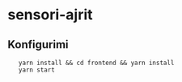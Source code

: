 # sensori-ajrit

## Konfigurimi
 ```shell
    yarn install && cd frontend && yarn install
    yarn start 
```

